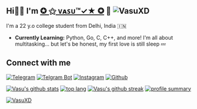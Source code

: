 ## Hi👋🏻 I'm [✪ ⚝ ᴠᴀꜱᴜ™✓★ ✪](https://t.me/VasuXD) 🎉 <img src="https://visitor-badge.laobi.icu/badge?page_id=VasuXD" alt="VasuXD" />

I'm a 22 y.o college student from Delhi, India 🇮🇳

- **Currently Learning:** Python, Go, C, C++, and more! I'm all about multitasking... but let's be honest, my first love is still sleep 💤

## Connect with me
[![Telegram](https://img.shields.io/badge/Telegram-00008b.svg?style=for-the-badge&logo=telegram)](https://t.me/VasuXD) [![Telgram Bot](https://img.shields.io/badge/Contact_Me_bot-00FFFF.svg?style=for-the-badge&logo=telegram)](https://t.me/vasurobot) [![Instagram](https://img.shields.io/badge/Instagram-1b77FF.svg?style=for-the-badge&logo=Instagram)](https://instagram.com/vasuxd) [![Github](https://img.shields.io/badge/Offical_GitHub-FF5733.svg?style=for-the-badge&logo=github)](https://github.com/VasuXD)


[![Vasu's github stats](https://github-readme-stats.vercel.app/api?username=VasuXD&show_icons=true&theme=cobalt&count_private=true)]([https://github.com/VasuXD](https://github-readme-stats.vercel.app/api?username=VasuXD&show_icons=true&theme=cobalt&count_private=true))
[![top lang](https://github-readme-stats.vercel.app/api/top-langs?username=VasuXD&show_icons=true&theme=tokyonight&layout=compact)]([https://github.com/VasuXD])
[![Vasu's github streak](https://github-readme-streak-stats.herokuapp.com/?user=VasuXD&theme=cobalt)](https://github.com/VasuXD/github-readme-streak-stats)
[![profile summary](https://github-profile-summary-cards.vercel.app/api/cards/profile-details?username=VasuXD&theme=cobalt)]([https://github.com/VasuXD](https://github-profile-summary-cards.vercel.app/api/cards/profile-details?username=VasuXD&theme=cobalt))

<p align="left"> <a href="https://github-profile-trophy.vercel.app/?username=VasuXD&theme=juicyfresh&no-bg=true&no-frame=true&column=4"><img src="https://github-profile-trophy.vercel.app/?username=VasuXD&theme=juicyfresh&no-bg=true&no-frame=true&column=4&" alt="VasuXD" /></a> </p>
